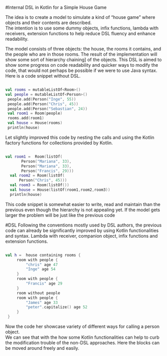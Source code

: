 
#Internal DSL in Kotlin for a Simple House Game

The idea is to create a model to simulate a kind of “house game” where objects and their contents are described.  
The intention is to use some dummy objects, infix functions, lambda with receivers, extension functions 
to help reduce DSL fluency and enhance readability.

The model consists of three objects: the house, the rooms it contains, and the people who are in those rooms. 
The result of the implementation will show some sort of hierarchy chaining] of the objects.
This DSL is aimed to show some progress on code readability and quicker ways to modify the code, 
that would not perhaps be possible if we were to use Java syntax. Here is a code snippet without DSL. 
```kotlin

val rooms = mutableListOf<Room>() 
val people = mutableListOf<Person>()
 people.add(Person("Inge", 55))
 people.add(Person("Chris", 45))
 people.add(Person("Sebastian", 24))
 val room1 = Room(people)
 rooms.add(room1)
 val house = House(rooms)
 println(house)

```
Let slightly improved this code by nesting the calls and using 
the Kotlin factory functions for collections provided by Kotlin.
```kotlin

val room1 =  Room(listOf(
       Person("Mariana", 33),
       Person("Mariana", 33),
       Person("Francis", 29)))
  val room2 = Room(listOf(
      Person("Chris", 45)))
  val room3 = Room(listOf())
  val house = House(listOf(room1,room2,room3))
  println(house)
```
This code snippet is somewhat easier to write, read and maintain than 
the previous even though the hierarchy is not appealing yet. 
If the model gets larger the problem will be just like the previous code 

#DSL
Following the conventions mostly used by DSL authors, the previous code can already 
be significantly improved by using Kotlin functionalities and syntax. Lambda with receiver, 
companion object, infix functions and extension functions.   
```kotlin

val h =  house containing rooms {
     room with people {
         "chris" age 47
         "Inge" age 54
     }
     room with people {
         "Francis" age 29
     }
     room without people
     room with people {
         "James" age 33
         "peter".capitalize() age 52
     }
 }
```
Now the code her showcase variety of different ways for calling a person object.  
We can see that with the how some Kotlin functionalities can help to curb 
the modification trouble of the non-DSL approaches. 
Here the blocks can be moved around freely and easily. 




